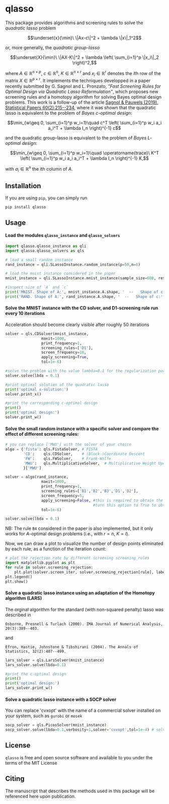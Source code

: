 # qlasso

This package provides algorithms and screening rules to solve the *quadratic lasso* problem

```math
\underset{x}{\min}\ \|Ax-c\|^2 + \lambda \|x\|_1^2
```

or, more generally, the *quadratic group-lasso*
```math
\underset{X}{\min}\ \|AX-K\|^2 + \lambda \left( \sum_{i=1}^p \|x_i\|_2 \right)^2,
```
where $A\in\mathbb{R}^{n\times p}$, $c\in\mathbb{R}^n$, $K\in\mathbb{R}^{n\times r}$ and $x_i\in\mathbb{R}^r$ denotes the $i$th row of the matrix $X\in\mathbb{R}^{p \times r}$. It implements the techniques
developped in a paper recently submitted by G. Sagnol and L. Pronzato,
*"Fast Screening Rules for Optimal Design via Quadratic Lasso Reformulation"*, which 
proposes new screening rules and a homotopy algorithm for solving Bayes optimal design problems.
This work is a follow-up of the article [Sagnol & Pauwels (2019). Statistical Papers 60(2):215--234](https://arxiv.org/abs/1809.01931),
where it was shown that the quadratic lasso is equivalent to the problem of *Bayes $c$-optimal design*:
```math
\min_{w\geq 0, \sum_{i=1}^p w_i=1}\quad c^T \left( \sum_{i=1}^p w_i a_i a_i^T + \lambda I_n \right)^{-1} c
```
and the quadratic group-lasso is equivalent to the problem of *Bayes $L$-optimal design*:
```math
\min_{w\geq 0, \sum_{i=1}^p w_i=1}\quad \operatorname{trace}\ K^T \left( \sum_{i=1}^p w_i a_i a_i^T + \lambda I_n \right)^{-1} K,
```
with $a_i\in\mathbb{R}^n$ the $i$th column of $A$.

## Installation

If you are using `pip`, you can simply run
```
pip install qlasso
```

## Usage

#### Load the modules `qlasso_instance` and `qlasso_solvers`

```python
import qlasso.qlasso_instance as qli
import qlasso.qlasso_solvers as qls

# load a small random instance
rand_instance = qli.SLassoInstance.random_instance(p=50,n=8)

# load the mnist instance considered in the paper
mnist_instance = qli.SLassoInstance.mnist_instance(sample_size=600, resize=1)

#inspect size of `A` and `c`
print('MNIST. Shape of A:', mnist_instance.A.shape, '  --   Shape of c:', mnist_instance.c.shape)
print('RAND. Shape of A:', rand_instance.A.shape, '  --   Shape of c:', rand_instance.c.shape)
```


#### Solve the MNIST instance with the CD solver, and D1-screening rule run every 10 iterations

Acceleration should become clearly visible after roughly 50 iterations

```python
solver = qls.CDSolver(mnist_instance,
                maxit=1000,
                print_frequency=1,
                screening_rules=['D1'],
                screen_frequency=10,
                apply_screening=True, 
                tol=1e-6)

#solve the problem with the value lambda=0.1 for the regularization parameter
solver.solve(lbda = 0.1)

#print optimal solution of the quadratic lasso
print('optimal x-solution:')
solver.print_x()

#print the corresponding c-optimal design
print()
print('optimal design:')
solver.print_w()
```

#### Solve the small random instance with a specific solver and compare the effect of different screening rules:

```python
# you can replace ['MWU'] with the solver of your choice
algo = {'fista': qls.FistaSolver, # FISTA
        'CD':    qls.CDSolver,    # (Block-)Coordinate Descent
        'FW':    qls.FWSolver,    # Frank-Wolfe
        'MWU':   qls.MultiplicativeSolver,  # Multiplicative Weight Update  
        }['MWU']

solver = algo(rand_instance,
                maxit=1000,
                print_frequency=1,
                screening_rules=['B1','B2','B3','D1','D2'],
                screen_frequency=5,
                apply_screening=False, #this is required to obtain the true rejection rate of each screening rule
                                       #turn this option to True to obtain a CPU speed-up
                tol=1e-6)

solver.solve(lbda = 0.1)
```
NB: The rule `B4` considered in the paper is also implemented, but it only works for $A$-optimal design problems (i.e., with $r=n$, $K=I$).

Now, we can draw a plot to visualize the number of design points eliminated by each rule, as a function of the iteration count:
```python
# plot the rejection rate by different screening screening_rules
import matplotlib.pyplot as plt
for rule in solver.screening_rejection:
    plt.plot(solver.screen_iter, solver.screening_rejection[rule], label=rule)
plt.legend()
plt.show()
```

#### Solve a quadratic lasso instance using an adaptation of the Homotopy algorithm (LARS)

The orginal algorithm for the standard (with non-squared penalty) lasso was described in

    Osborne, Presnell & Turlach (2000). IMA Journal of Numerical Analysis, 20(3):389--403.

and 

    Efron, Hastie, Johnstone & Tibshirani (2004). The Annals of Statistics, 32(2):407--499.

```python
lars_solver = qls.LarsSolver(mnist_instance)
lars_solver.solve(lbda=0.1)

#print the c-optimal design
print()
print('optimal design:')
lars_solver.print_w()
```

#### Solve a quadratic lasso instance with a SOCP solver 

You can replace 'cvxopt' with the name of a commercial solver installed on your system, such as `gurobi` or `mosek` 

```python
socp_solver = qls.PicosSolver(mnist_instance)
socp_solver.solve(lbda=0.1,verbosity=1,solver='cvxopt',tol=1e-4) # solves a SOCP reformulation of the Quadratic Lasso problem
```

## License

`qlasso` is free and open source software and available to you under the terms of the MIT License 

## Citing

The manuscript that describes the methods used in this package will be referenced here upon publication.
